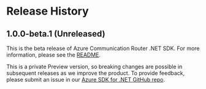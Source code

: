 # Release History

## 1.0.0-beta.1 (Unreleased)

This is the beta release of Azure Communication Router .NET SDK. For more information, please see the [README][read_me].

This is a private Preview version, so breaking changes are possible in subsequent releases as we improve the product. To provide feedback, please submit an issue in our [Azure SDK for .NET GitHub repo][issues].

<!-- LINKS -->
[read_me]: https://github.com/Azure/azure-sdk-for-net/blob/main/sdk/communication/Azure.Communication.JobRouter/README.md
[issues]: https://github.com/Azure/azure-sdk-for-net/issues
